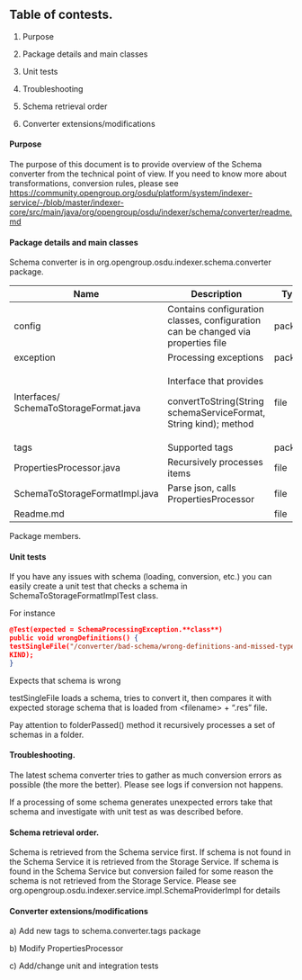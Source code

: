 ## Table of contests.

1.  Purpose

2.  Package details and main classes

3.  Unit tests

4.  Troubleshooting

5.  Schema retrieval order
    
6.  Converter extensions/modifications

#### Purpose
The purpose of this document is to provide overview of the Schema
converter from the technical point of view. If you need to know more
about transformations, conversion rules, please see
<https://community.opengroup.org/osdu/platform/system/indexer-service/-/blob/master/indexer-core/src/main/java/org/opengroup/osdu/indexer/schema/converter/readme.md>

#### Package details and main classes
Schema converter is in org.opengroup.osdu.indexer.schema.converter
package.

<table>
<thead>
<tr class="header">
<th>Name</th>
<th>Description</th>
<th>Type</th>
</tr>
</thead>
<tbody>
<tr class="odd">
<td>config</td>
<td>Contains configuration classes, configuration can be changed via properties file</td>
<td>package</td>
</tr>
<tr class="even">
<td>exception</td>
<td>Processing exceptions</td>
<td>package</td>
</tr>
<tr class="odd">
<td>Interfaces/ SchemaToStorageFormat.java</td>
<td><p>Interface that provides</p>
<p>convertToString(String schemaServiceFormat, String kind); method</p></td>
<td>file</td>
</tr>
<tr class="even">
<td>tags</td>
<td>Supported tags</td>
<td>package</td>
</tr>
<tr class="odd">
<td>PropertiesProcessor.java</td>
<td>Recursively processes items</td>
<td>file</td>
</tr>
<tr class="even">
<td>SchemaToStorageFormatImpl.java</td>
<td>Parse json, calls PropertiesProcessor</td>
<td>file</td>
</tr>
<tr class="odd">
<td>Readme.md</td>
<td></td>
<td>file</td>
</tr>
</tbody>
</table>

Package members.

#### Unit tests

If you have any issues with schema (loading, conversion, etc.) you can
easily create a unit test that checks a schema in
SchemaToStorageFormatImplTest class.

For instance
```json
@Test(expected = SchemaProcessingException.**class**)  
public void wrongDefinitions() {  
testSingleFile("/converter/bad-schema/wrong-definitions-and-missed-type.json"**,
KIND);  
}
```
Expects that schema is wrong

testSingleFile loads a schema, tries to convert it, then compares it
with expected storage schema that is loaded from &lt;filename&gt; +
“.res” file.

Pay attention to folderPassed() method it recursively processes a set of
schemas in a folder.

#### Troubleshooting.

The latest schema converter tries to gather as much conversion errors as
possible (the more the better). Please see logs if conversion not
happens.

If a processing of some schema generates unexpected errors take that
schema and investigate with unit test as was described before.

#### Schema retrieval order.

Schema is retrieved from the Schema service first. If schema is not
found in the Schema Service it is retrieved from the Storage Service. If
schema is found in the Schema Service but conversion failed for some
reason the schema is not retrieved from the Storage Service. Please see
org.opengroup.osdu.indexer.service.impl.SchemaProviderImpl for details

#### Converter extensions/modifications

a) Add new tags to schema.converter.tags package

b) Modify PropertiesProcessor

c) Add/change unit and integration tests